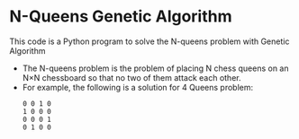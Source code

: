# N-Queens Genetic Algorithm

This code is a Python program to solve the N-queens problem with Genetic Algorithm

- The N-queens problem is the problem of placing N chess queens on an N×N chessboard so that no two of them attack each other.
- For example, the following is a solution for 4 Queens problem:
  ```
  0 0 1 0
  1 0 0 0
  0 0 0 1
  0 1 0 0
  ```

